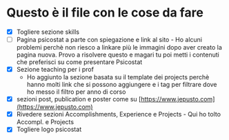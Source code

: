 # Questo è il file con le cose da fare

- [x] Togliere sezione skills
- [ ] Pagina psicostat a parte con spiegazione e link al sito
      - Ho alcuni problemi perchè non riesco a linkare più le immagini dopo aver creato la pagina nuova. Provo a risolvere questo e magari tu poi metti i contenuti che preferisci su come presentare Psicostat
- [x] Sezione teaching per i prof
    - Ho aggiunto la sezione basata su il template dei projects perchè hanno molti link che si possono aggiungere e i tag per filtrare dove ho messo il filtro per anno di corso
- [x] sezioni post, publication e poster come su [https://www.jepusto.com](https://www.jepusto.com)
- [x] Rivedere sezioni Accomplish­ments, Experience e Projects
      - Qui ho tolto Accompl. e Projects
- [x] Togliere logo psicostat